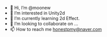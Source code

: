 - 👋 Hi, I’m @moonew
- 👀 I’m interested in Unity2d
- 🌱 I’m currently learning 2d Effect.
- 💞️ I’m looking to collaborate on ...
- 📫 How to reach me honestpmy@naver.com

<!---
moonew/moonew is a ✨ special ✨ repository because its `README.md` (this file) appears on your GitHub profile.
You can click the Preview link to take a look at your changes.
--->
